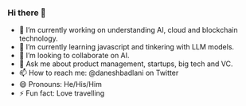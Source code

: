 ### Hi there 👋

<!--
Here are some ideas to get you started:
**daneshbadlani/daneshbadlani** is a ✨ _special_ ✨ repository because its `README.md` (this file) appears on your GitHub profile.
--> 

- 🔭 I’m currently working on understanding AI, cloud and blockchain technology.
- 🌱 I’m currently learning javascript and tinkering with LLM models.
- 👯 I’m looking to collaborate on AI.
- 💬 Ask me about product management, startups, big tech and VC.
- 📫 How to reach me: @daneshbadlani on Twitter 
- 😄 Pronouns: He/His/Him
- ⚡ Fun fact: Love travelling

